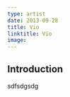 ```yaml
---
type: artist
date: 2013-09-28
title: Vio
linktitle: Vio
image:
---
```



## Introduction

sdfsdgsdg
